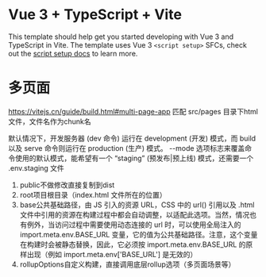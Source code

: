 # Vue 3 + TypeScript + Vite

This template should help get you started developing with Vue 3 and TypeScript in Vite. The template uses Vue 3 `<script setup>` SFCs, check out the [script setup docs](https://v3.vuejs.org/api/sfc-script-setup.html#sfc-script-setup) to learn more.

# 多页面
https://vitejs.cn/guide/build.html#multi-page-app
匹配 src/pages 目录下html文件，文件名作为chunk名

默认情况下，开发服务器 (dev 命令) 运行在 development (开发) 模式，而 build 以及 serve 命令则运行在 production (生产) 模式。
--mode 选项标志来覆盖命令使用的默认模式，能希望有一个 “staging” (预发布|预上线) 模式，还需要一个 .env.staging 文件

1. public不做修改直接复制到dist
2. root项目根目录（index.html 文件所在的位置）
3. base公共基础路径，由 JS 引入的资源 URL，CSS 中的 url() 引用以及 .html 文件中引用的资源在构建过程中都会自动调整，以适配此选项。当然，情况也有例外，当访问过程中需要使用动态连接的 url 时，可以使用全局注入的 import.meta.env.BASE_URL 变量，它的值为公共基础路径。注意，这个变量在构建时会被静态替换，因此，它必须按 import.meta.env.BASE_URL 的原样出现（例如 import.meta.env['BASE_URL'] 是无效的）
4. rollupOptions自定义构建，直接调用底层rollup选项（多页面场景等）
